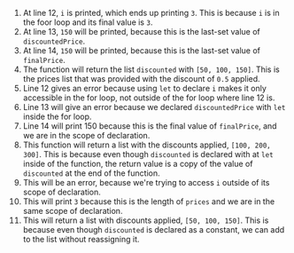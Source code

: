 1. At line 12, `i` is printed, which ends up printing `3`. This is because `i` is in the foor loop and its final value is `3`.
2. At line 13, `150` will be printed, because this is the last-set value of `discountedPrice`.
3. At line 14, `150` will be printed, because this is the last-set value of `finalPrice`.
4. The function will return the list `discounted` with `[50, 100, 150]`. This is the prices list that was provided with the discount of `0.5` applied.
5. Line 12 gives an error because using `let` to declare `i` makes it only accessible in the for loop, not outside of the for loop where line 12 is.
6. Line 13 will give an error because we declared `discountedPrice` with `let` inside the for loop.
7. Line 14 will print 150 because this is the final value of `finalPrice`, and we are in the scope of declaration.
8. This function will return a list with the discounts applied, `[100, 200, 300]`. This is because even though `discounted` is declared with at `let` inside of the function, the return value is a copy of the value of `discounted` at the end of the function.
9. This will be an error, because we're trying to access `i` outside of its scope of declaration.
10. This will print `3` because this is the length of `prices` and we are in the same scope of declaration. 
11. This will return a list with discounts applied, `[50, 100, 150]`. This is because even though `discounted` is declared as a constant, we can add to the list without reassigning it.
